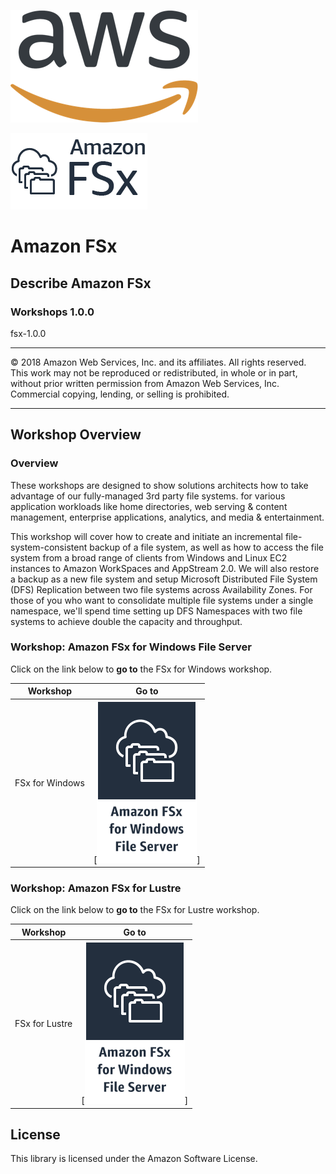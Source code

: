 ![](/images/AWS_logo_PMS_300x180.png)

![](/images/product-icon_Amazon_FSx_lockup_horizontal_squid_ink.png)

# **Amazon FSx**

## Describe Amazon FSx

### Workshops 1.0.0

fsx-1.0.0

---

© 2018 Amazon Web Services, Inc. and its affiliates. All rights reserved. This work may not be  reproduced or redistributed, in whole or in part, without prior written permission from Amazon Web Services, Inc. Commercial copying, lending, or selling is prohibited.

---

## Workshop Overview

### Overview

These workshops are designed to show solutions architects how to take advantage of our fully-managed 3rd party file systems. for various application workloads like home directories, web serving & content management, enterprise applications, analytics, and media & entertainment.

This workshop will cover how to create and initiate an incremental file-system-consistent backup of a file system, as well as how to access the file system from a broad range of clients from Windows and Linux EC2 instances to Amazon WorkSpaces and AppStream 2.0. We will also restore a backup as a new file system and setup Microsoft Distributed File System (DFS) Replication between two file systems across Availability Zones. For those of you who want to consolidate multiple file systems under a single namespace, we'll spend time setting up DFS Namespaces with two file systems to achieve double the capacity and throughput.


### Workshop: Amazon FSx for Windows File Server

Click on the link below to **go to** the FSx for Windows workshop.

| Workshop | Go to |
| --- | --- 
| FSx for Windows | [![](/images/architecture-product-card_Amazon_FSx_for_WFS.svg)] |



### Workshop: Amazon FSx for Lustre

Click on the link below to **go to** the FSx for Lustre workshop.

| Workshop | Go to |
| --- | --- 
| FSx for Lustre | [![](/images/architecture-product-card_Amazon_FSx_for_WFS.svg)] |



## License

This library is licensed under the Amazon Software License.
